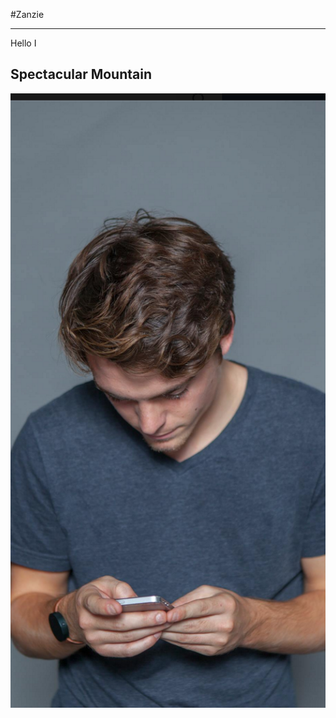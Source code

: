 #Zanzie


---------------

Hello I



<!DOCTYPE html>
<html>
<body>

<h2>Spectacular Mountain</h2>

<img src="zanz.png">

